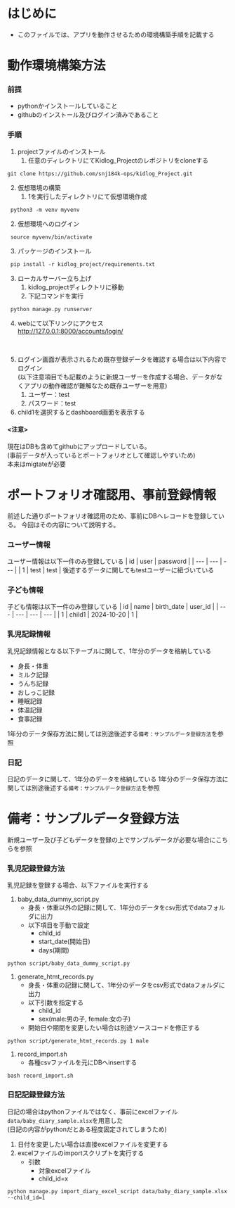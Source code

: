 # はじめに
- このファイルでは、アプリを動作させるための環境構築手順を記載する

# 動作環境構築方法
### 前提
- pythonかインストールしていること
- githubのインストール及びログイン済みであること

### 手順
1. projectファイルのインストール
   1. 任意のディレクトリにてKidlog_Projectのレポジトリをcloneする
  ```
  git clone https://github.com/snj184k-ops/kidlog_Project.git
  ```
2. 仮想環境の構築
   1. 1を実行したディレクトリにて仮想環境作成
  ```
   python3 -m venv myvenv
  ```
  2. 仮想環境へのログイン
  ```
   source myvenv/bin/activate
  ```
  3. パッケージのインストール
  ```
   pip install -r kidlog_project/requirements.txt 
  ```
3. ローカルサーバー立ち上げ
   1. kidlog_projectディレクトリに移動
   2. 下記コマンドを実行
  ```
   python manage.py runserver 
  ```
4. webにて以下リンクにアクセス<br>
http://127.0.0.1:8000/accounts/login/
<br>

5. ログイン画面が表示されるため既存登録データを確認する場合は以下内容でログイン<br>
  (以下注意項目でも記載のように新規ユーザーを作成する場合、データがなくアプリの動作確認が難解なため既存ユーザーを用意)
   1. ユーザー：test
   2. パスワード：test
6. child1を選択するとdashboard画面を表示する

#### <注意>
現在はDBも含めてgithubにアップロードしている。<br>
(事前データが入っているとポートフォリオとして確認しやすいため)<br>
本来はmigtateが必要

# ポートフォリオ確認用、事前登録情報
前述した通りポートフォリオ確認用のため、事前にDBへレコードを登録している。
今回はその内容について説明する。
### ユーザー情報
ユーザー情報は以下一件のみ登録している
| id | user  | password  |
| --- | --- | --- |
| 1 | test | test |
後述するデータに関してもtestユーザーに紐づいている
### 子ども情報
子ども情報は以下一件のみ登録している
| id | name | birth_date | user_id |
| --- | --- | --- | --- |
| 1 | child1 | 2024-10-20 | 1 |
### 乳児記録情報
乳児記録情報となる以下テーブルに関して、1年分のデータを格納している
- 身長・体重
- ミルク記録
- うんち記録
- おしっこ記録
- 睡眠記録
- 体温記録
- 食事記録

1年分のデータ保存方法に関しては別途後述する`備考：サンプルデータ登録方法`を参照
### 日記
日記のデータに関して、1年分のデータを格納している
1年分のデータ保存方法に関しては別途後述する`備考：サンプルデータ登録方法`を参照

# 備考：サンプルデータ登録方法
新規ユーザー及び子どもデータを登録の上でサンプルデータが必要な場合にこちらを参照
### 乳児記録登録方法
乳児記録を登録する場合、以下ファイルを実行する
1. baby_data_dummy_script.py
   - 身長・体重以外の記録に関して、1年分のデータをcsv形式でdataフォルダに出力
   - 以下項目を手動で設定
     - child_id
      - start_date(開始日)
      - days(期間)
```
python script/baby_data_dummy_script.py 
```
1. generate_htmt_records.py
   - 身長・体重の記録に関して、1年分のデータをcsv形式でdataフォルダに出力
   - 以下引数を指定する
     - child_id
     - sex(male:男の子, female:女の子)
   - 開始日や期間を変更したい場合は別途ソースコードを修正する
```
python script/generate_htmt_records.py 1 male
```
1. record_import.sh 
   - 各種csvファイルを元にDBへinsertする
```
bash record_import.sh 
```

### 日記記録登録方法
日記の場合はpythonファイルではなく、事前にexcelファイル`data/baby_diary_sample.xlsx`を用意した<br>
(日記の内容がpythonだとある程度固定されてしまうため)

1. 日付を変更したい場合は直接excelファイルを変更する
2. excelファイルのimportスクリプトを実行する
   - 引数
     - 対象excelファイル
     - child_id=x 
```
python manage.py import_diary_excel_script data/baby_diary_sample.xlsx --child_id=1
```